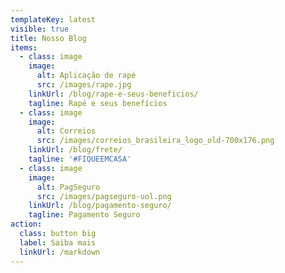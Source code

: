 ```yaml
---
templateKey: latest
visible: true
title: Nosso Blog
items:
  - class: image
    image:
      alt: Aplicação de rapé
      src: /images/rape.jpg
    linkUrl: /blog/rape-e-seus-beneficios/
    tagline: Rapé e seus benefícios
  - class: image
    image:
      alt: Correios
      src: /images/correios_brasileira_logo_old-700x176.png
    linkUrl: /blog/frete/
    tagline: '#FIQUEEMCASA'
  - class: image
    image:
      alt: PagSeguro
      src: /images/pagseguro-uol.png
    linkUrl: /blog/pagamento-seguro/
    tagline: Pagamento Seguro
action:
  class: button big
  label: Saiba mais
  linkUrl: /markdown
---
```


